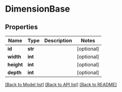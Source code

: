 # DimensionBase

## Properties
Name | Type | Description | Notes
------------ | ------------- | ------------- | -------------
**id** | **str** |  | [optional] 
**width** | **int** |  | [optional] 
**height** | **int** |  | [optional] 
**depth** | **int** |  | [optional] 

[[Back to Model list]](../README.md#documentation-for-models) [[Back to API list]](../README.md#documentation-for-api-endpoints) [[Back to README]](../README.md)

